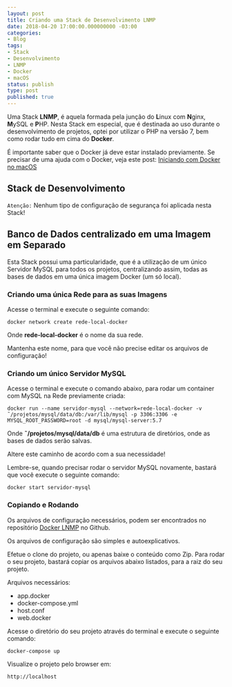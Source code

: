 ```yaml
---
layout: post
title: Criando uma Stack de Desenvolvimento LNMP
date: 2018-04-20 17:00:00.000000000 -03:00
categories:
- Blog
tags:
- Stack
- Desenvolvimento
- LNMP
- Docker
- macOS
status: publish
type: post
published: true
---
```


Uma Stack **LNMP**, é aquela formada pela junção do **L**inux com **N**ginx, **M**ySQL e **P**HP.
Nesta Stack em especial, que é destinada ao uso durante o desenvolvimento de projetos, optei por utilizar o PHP na versão 7, bem como rodar tudo em cima do **Docker**.

É importante saber que o Docker já deve estar instalado previamente.
Se precisar de uma ajuda com o Docker, veja este post: [Iniciando com Docker no macOS](http://www.maiconschmitz.com.br/blog/2016/05/21/iniciando-com-docker-no-os-x "Iniciando com Docker no macOS")

## Stack de Desenvolvimento

`Atenção:` Nenhum tipo de configuração de segurança foi aplicada nesta Stack!

## Banco de Dados centralizado em uma Imagem em Separado

Esta Stack possui uma particularidade, que é a utilização de um único Servidor MySQL para todos os projetos, centralizando assim, todas as bases de dados em uma única imagem Docker (um só local).

### Criando uma única Rede para as suas Imagens

Acesse o terminal e execute o seguinte comando:

    docker network create rede-local-docker

Onde **rede-local-docker** é o nome da sua rede.

Mantenha este nome, para que você não precise editar os arquivos de configuração!

### Criando um único Servidor MySQL

Acesse o terminal e execute o comando abaixo, para rodar um container com MySQL na Rede previamente criada:

    docker run --name servidor-mysql --network=rede-local-docker -v ˜/projetos/mysql/data/db:/var/lib/mysql -p 3306:3306 -e MYSQL_ROOT_PASSWORD=root -d mysql/mysql-server:5.7

Onde **˜/projetos/mysql/data/db** é uma estrutura de diretórios, onde as bases de dados serão salvas.

Altere este caminho de acordo com a sua necessidade!

Lembre-se, quando precisar rodar o servidor MySQL novamente, bastará que você execute o seguinte comando:

    docker start servidor-mysql

### Copiando e Rodando

Os arquivos de configuração necessários, podem ser encontrados no repositório [Docker LNMP](https://github.com/maiconschmitz/docker-lnmp "Docker LNMP") no Github.

Os arquivos de configuração são simples e autoexplicativos.

Efetue o clone do projeto, ou apenas baixe o conteúdo como Zip.
Para rodar o seu projeto, bastará copiar os arquivos abaixo listados, para a raiz do seu projeto.

Arquivos necessários:
- app.docker
- docker-compose.yml
- host.conf
- web.docker

Acesse o diretório do seu projeto através do terminal e execute o seguinte comando:

    docker-compose up

Visualize o projeto pelo browser em:

    http://localhost

